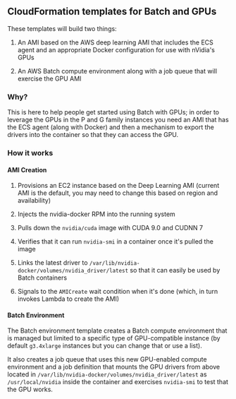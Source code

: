 ## CloudFormation templates for Batch and GPUs

These templates will build two things:

1. An AMI based on the AWS deep learning AMI that includes the ECS agent and an appropriate Docker configuration for 
   use with nVidia's GPUs

2. An AWS Batch compute environment along with a job queue that will exercise the GPU AMI

### Why?

This is here to help people get started using Batch with GPUs; in order to leverage the GPUs in the P and G family instances 
you need an AMI that has the ECS agent (along with Docker) and then a mechanism to export the drivers into the container so that
they can access the GPU. 

### How it works

#### AMI Creation 

1. Provisions an EC2 instance based on the Deep Learning AMI (current AMI is the default, you may need to change this based on region and availability)

2. Injects the nvidia-docker RPM into the running system

3. Pulls down the `nvidia/cuda` image with CUDA 9.0 and CUDNN 7

4. Verifies that it can run `nvidia-smi` in a container once it's pulled the image

5. Links the latest driver to `/var/lib/nvidia-docker/volumes/nvidia_driver/latest` so that it can easily be used by Batch containers

6. Signals to the `AMICreate` wait condition when it's done (which, in turn invokes Lambda to create the AMI)


#### Batch Environment 

The Batch environment template creates a Batch compute environment that is managed but limited to a specific type of GPU-compatible instance 
(by default `g3.4xlarge` instances but you can change that or use a list). 

It also creates a job queue that uses this new GPU-enabled compute environment and a job definition that mounts the GPU drivers from above 
located in `/var/lib/nvidia-docker/volumes/nvidia_driver/latest` as `/usr/local/nvidia` inside the container and exercises `nvidia-smi` 
to test that the GPU works. 

